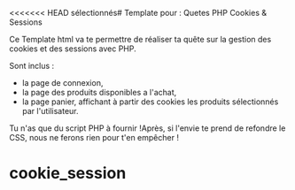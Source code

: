 <<<<<<< HEAD
sélectionnés# Template pour : Quetes  PHP Cookies & Sessions

Ce Template html va te permettre de réaliser ta quête sur la gestion des cookies et des sessions avec PHP.

Sont inclus :

* la page de connexion,
* la page des produits disponibles a l'achat,
* la page panier, affichant à partir des cookies les produits sélectionnés par l'utilisateur.

Tu n'as que du script PHP à fournir !Après, si l'envie te prend de refondre le CSS, nous ne ferons rien pour t'en empêcher !


# cookie_session

